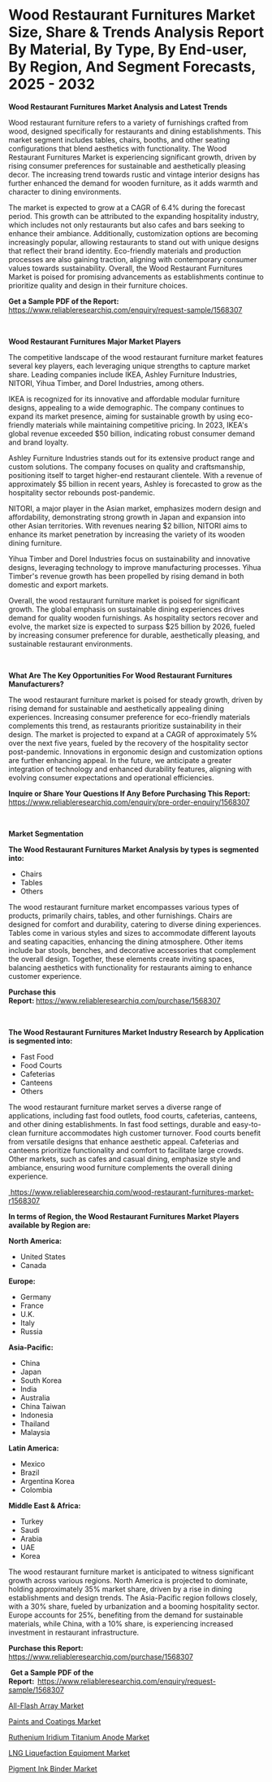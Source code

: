 <p><h1>Wood Restaurant Furnitures Market Size, Share & Trends Analysis Report By Material, By Type, By End-user, By Region, And Segment Forecasts, 2025 - 2032</h1></p><p><strong>Wood Restaurant Furnitures Market Analysis and Latest Trends</strong></p>
<p><p>Wood restaurant furniture refers to a variety of furnishings crafted from wood, designed specifically for restaurants and dining establishments. This market segment includes tables, chairs, booths, and other seating configurations that blend aesthetics with functionality. The Wood Restaurant Furnitures Market is experiencing significant growth, driven by rising consumer preferences for sustainable and aesthetically pleasing decor. The increasing trend towards rustic and vintage interior designs has further enhanced the demand for wooden furniture, as it adds warmth and character to dining environments.</p><p>The market is expected to grow at a CAGR of 6.4% during the forecast period. This growth can be attributed to the expanding hospitality industry, which includes not only restaurants but also cafes and bars seeking to enhance their ambiance. Additionally, customization options are becoming increasingly popular, allowing restaurants to stand out with unique designs that reflect their brand identity. Eco-friendly materials and production processes are also gaining traction, aligning with contemporary consumer values towards sustainability. Overall, the Wood Restaurant Furnitures Market is poised for promising advancements as establishments continue to prioritize quality and design in their furniture choices.</p></p>
<p><strong>Get a Sample PDF of the Report:&nbsp;</strong> <a href="https://www.reliableresearchiq.com/enquiry/request-sample/1568307?utm_campaign=1876&utm_medium=2&utm_source=Github&utm_content=ia&utm_term=06012025&utm_id=wood-restaurant-furnitures">https://www.reliableresearchiq.com/enquiry/request-sample/1568307</a></p>
<p>&nbsp;</p>
<p><strong>Wood Restaurant Furnitures Major Market Players</strong></p>
<p><p>The competitive landscape of the wood restaurant furniture market features several key players, each leveraging unique strengths to capture market share. Leading companies include IKEA, Ashley Furniture Industries, NITORI, Yihua Timber, and Dorel Industries, among others. </p><p>IKEA is recognized for its innovative and affordable modular furniture designs, appealing to a wide demographic. The company continues to expand its market presence, aiming for sustainable growth by using eco-friendly materials while maintaining competitive pricing. In 2023, IKEA's global revenue exceeded $50 billion, indicating robust consumer demand and brand loyalty.</p><p>Ashley Furniture Industries stands out for its extensive product range and custom solutions. The company focuses on quality and craftsmanship, positioning itself to target higher-end restaurant clientele. With a revenue of approximately $5 billion in recent years, Ashley is forecasted to grow as the hospitality sector rebounds post-pandemic.</p><p>NITORI, a major player in the Asian market, emphasizes modern design and affordability, demonstrating strong growth in Japan and expansion into other Asian territories. With revenues nearing $2 billion, NITORI aims to enhance its market penetration by increasing the variety of its wooden dining furniture.</p><p>Yihua Timber and Dorel Industries focus on sustainability and innovative designs, leveraging technology to improve manufacturing processes. Yihua Timber's revenue growth has been propelled by rising demand in both domestic and export markets.</p><p>Overall, the wood restaurant furniture market is poised for significant growth. The global emphasis on sustainable dining experiences drives demand for quality wooden furnishings. As hospitality sectors recover and evolve, the market size is expected to surpass $25 billion by 2026, fueled by increasing consumer preference for durable, aesthetically pleasing, and sustainable restaurant environments.</p></p>
<p>&nbsp;</p>
<p><strong>What Are The Key Opportunities For Wood Restaurant Furnitures Manufacturers?</strong></p>
<p><p>The wood restaurant furniture market is poised for steady growth, driven by rising demand for sustainable and aesthetically appealing dining experiences. Increasing consumer preference for eco-friendly materials complements this trend, as restaurants prioritize sustainability in their design. The market is projected to expand at a CAGR of approximately 5% over the next five years, fueled by the recovery of the hospitality sector post-pandemic. Innovations in ergonomic design and customization options are further enhancing appeal. In the future, we anticipate a greater integration of technology and enhanced durability features, aligning with evolving consumer expectations and operational efficiencies.</p></p>
<p><strong>Inquire or Share Your Questions If Any Before Purchasing This Report:</strong> <a href="https://www.reliableresearchiq.com/enquiry/pre-order-enquiry/1568307?utm_campaign=1876&utm_medium=2&utm_source=Github&utm_content=ia&utm_term=06012025&utm_id=wood-restaurant-furnitures">https://www.reliableresearchiq.com/enquiry/pre-order-enquiry/1568307</a></p>
<p>&nbsp;</p>
<p><strong>Market Segmentation</strong></p>
<p><strong>The Wood Restaurant Furnitures Market Analysis by types is segmented into:</strong></p>
<p><ul><li>Chairs</li><li>Tables</li><li>Others</li></ul></p>
<p><p>The wood restaurant furniture market encompasses various types of products, primarily chairs, tables, and other furnishings. Chairs are designed for comfort and durability, catering to diverse dining experiences. Tables come in various styles and sizes to accommodate different layouts and seating capacities, enhancing the dining atmosphere. Other items include bar stools, benches, and decorative accessories that complement the overall design. Together, these elements create inviting spaces, balancing aesthetics with functionality for restaurants aiming to enhance customer experience.</p></p>
<p><strong>Purchase this Report:&nbsp;</strong><a href="https://www.reliableresearchiq.com/purchase/1568307?utm_campaign=1876&utm_medium=2&utm_source=Github&utm_content=ia&utm_term=06012025&utm_id=wood-restaurant-furnitures">https://www.reliableresearchiq.com/purchase/1568307</a></p>
<p>&nbsp;</p>
<p><strong>The Wood Restaurant Furnitures Market Industry Research by Application is segmented into:</strong></p>
<p><ul><li>Fast Food</li><li>Food Courts</li><li>Cafeterias</li><li>Canteens</li><li>Others</li></ul></p>
<p><p>The wood restaurant furniture market serves a diverse range of applications, including fast food outlets, food courts, cafeterias, canteens, and other dining establishments. In fast food settings, durable and easy-to-clean furniture accommodates high customer turnover. Food courts benefit from versatile designs that enhance aesthetic appeal. Cafeterias and canteens prioritize functionality and comfort to facilitate large crowds. Other markets, such as cafes and casual dining, emphasize style and ambiance, ensuring wood furniture complements the overall dining experience.</p></p>
<p><a href="https://www.reliableresearchiq.com/wood-restaurant-furnitures-market-r1568307?utm_campaign=1876&utm_medium=2&utm_source=Github&utm_content=ia&utm_term=06012025&utm_id=wood-restaurant-furnitures">&nbsp;https://www.reliableresearchiq.com/wood-restaurant-furnitures-market-r1568307</a></p>
<p><strong>In terms of Region, the Wood Restaurant Furnitures Market Players available by Region are:</strong></p>
<p>
    <p> <strong> North America: </strong>
        <ul>
            <li>United States</li>
            <li>Canada</li>
        </ul>
        </p> 
    <p> <strong> Europe: </strong>
        <ul>
            <li>Germany</li>
            <li>France</li>
            <li>U.K.</li>
            <li>Italy</li>
            <li>Russia</li>
        </ul>
        </p> 
    <p> <strong> Asia-Pacific: </strong>
        <ul>
            <li>China</li>
            <li>Japan</li>
            <li>South Korea</li>
            <li>India</li>
            <li>Australia</li>
            <li>China Taiwan</li>
            <li>Indonesia</li>
            <li>Thailand</li>
            <li>Malaysia</li>
        </ul>
        </p> 
    <p> <strong> Latin America: </strong>
        <ul>
            <li>Mexico</li>
            <li>Brazil</li>
            <li>Argentina Korea</li>
            <li>Colombia</li>
        </ul>
        </p> 
    <p> <strong> Middle East & Africa: </strong>
        <ul>
            <li>Turkey</li>
            <li>Saudi</li>
            <li>Arabia</li>
            <li>UAE</li>
            <li>Korea</li>
        </ul>
    </p>
    </p>
<p><p>The wood restaurant furniture market is anticipated to witness significant growth across various regions. North America is projected to dominate, holding approximately 35% market share, driven by a rise in dining establishments and design trends. The Asia-Pacific region follows closely, with a 30% share, fueled by urbanization and a booming hospitality sector. Europe accounts for 25%, benefiting from the demand for sustainable materials, while China, with a 10% share, is experiencing increased investment in restaurant infrastructure.</p></p>
<p><strong>Purchase this Report: </strong><a href="https://www.reliableresearchiq.com/purchase/1568307?utm_campaign=1876&utm_medium=2&utm_source=Github&utm_content=ia&utm_term=06012025&utm_id=wood-restaurant-furnitures">https://www.reliableresearchiq.com/purchase/1568307</a></p>
<p>&nbsp;<strong>Get a Sample PDF of the Report:&nbsp;&nbsp;</strong><a href="https://www.reliableresearchiq.com/enquiry/request-sample/1568307?utm_campaign=1876&utm_medium=2&utm_source=Github&utm_content=ia&utm_term=06012025&utm_id=wood-restaurant-furnitures">https://www.reliableresearchiq.com/enquiry/request-sample/1568307</a></p>
<p><strong></strong></p>
<p><p><a href="https://www.linkedin.com/pulse/all-flash-array-market-size-forecasted-cagr-114-from-2025-hpkzc?utm_campaign=1876&utm_medium=2&utm_source=Github&utm_content=ia&utm_term=06012025&utm_id=wood-restaurant-furnitures">All-Flash Array Market</a></p><p><a href="https://www.linkedin.com/pulse/emerging-trends-paints-coatings-market-detailed-overview-applications-jvejf?utm_campaign=1876&utm_medium=2&utm_source=Github&utm_content=ia&utm_term=06012025&utm_id=wood-restaurant-furnitures">Paints and Coatings Market</a></p><p><a href="https://github.com/mezokathleen834/Market-Research-Report-List-1/blob/main/ruthenium-iridium-titanium-anode-market.md?utm_campaign=1876&utm_medium=2&utm_source=Github&utm_content=ia&utm_term=06012025&utm_id=wood-restaurant-furnitures">Ruthenium Iridium Titanium Anode Market</a></p><p><a href="https://www.linkedin.com/pulse/lng-liquefaction-equipment-market-report-based-its-anticipated-98o0c?utm_campaign=1876&utm_medium=2&utm_source=Github&utm_content=ia&utm_term=06012025&utm_id=wood-restaurant-furnitures">LNG Liquefaction Equipment Market</a></p><p><a href="https://www.linkedin.com/pulse/projected-growth-revenue-pigment-ink-binder-market-64-cagr-9jgwc?utm_campaign=1876&utm_medium=2&utm_source=Github&utm_content=ia&utm_term=06012025&utm_id=wood-restaurant-furnitures">Pigment Ink Binder Market</a></p></p>